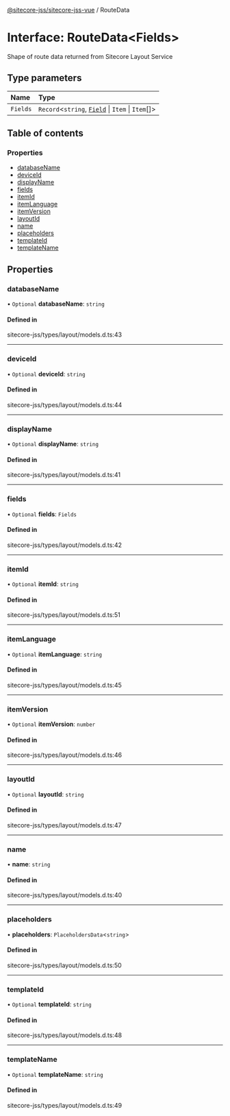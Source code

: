 [@sitecore-jss/sitecore-jss-vue](../README.md) / RouteData

# Interface: RouteData<Fields\>

Shape of route data returned from Sitecore Layout Service

## Type parameters

| Name | Type |
| :------ | :------ |
| `Fields` | `Record`<`string`, [`Field`](Field.md) \| `Item` \| `Item`[]\> |

## Table of contents

### Properties

- [databaseName](RouteData.md#databasename)
- [deviceId](RouteData.md#deviceid)
- [displayName](RouteData.md#displayname)
- [fields](RouteData.md#fields)
- [itemId](RouteData.md#itemid)
- [itemLanguage](RouteData.md#itemlanguage)
- [itemVersion](RouteData.md#itemversion)
- [layoutId](RouteData.md#layoutid)
- [name](RouteData.md#name)
- [placeholders](RouteData.md#placeholders)
- [templateId](RouteData.md#templateid)
- [templateName](RouteData.md#templatename)

## Properties

### databaseName

• `Optional` **databaseName**: `string`

#### Defined in

sitecore-jss/types/layout/models.d.ts:43

___

### deviceId

• `Optional` **deviceId**: `string`

#### Defined in

sitecore-jss/types/layout/models.d.ts:44

___

### displayName

• `Optional` **displayName**: `string`

#### Defined in

sitecore-jss/types/layout/models.d.ts:41

___

### fields

• `Optional` **fields**: `Fields`

#### Defined in

sitecore-jss/types/layout/models.d.ts:42

___

### itemId

• `Optional` **itemId**: `string`

#### Defined in

sitecore-jss/types/layout/models.d.ts:51

___

### itemLanguage

• `Optional` **itemLanguage**: `string`

#### Defined in

sitecore-jss/types/layout/models.d.ts:45

___

### itemVersion

• `Optional` **itemVersion**: `number`

#### Defined in

sitecore-jss/types/layout/models.d.ts:46

___

### layoutId

• `Optional` **layoutId**: `string`

#### Defined in

sitecore-jss/types/layout/models.d.ts:47

___

### name

• **name**: `string`

#### Defined in

sitecore-jss/types/layout/models.d.ts:40

___

### placeholders

• **placeholders**: `PlaceholdersData`<`string`\>

#### Defined in

sitecore-jss/types/layout/models.d.ts:50

___

### templateId

• `Optional` **templateId**: `string`

#### Defined in

sitecore-jss/types/layout/models.d.ts:48

___

### templateName

• `Optional` **templateName**: `string`

#### Defined in

sitecore-jss/types/layout/models.d.ts:49

